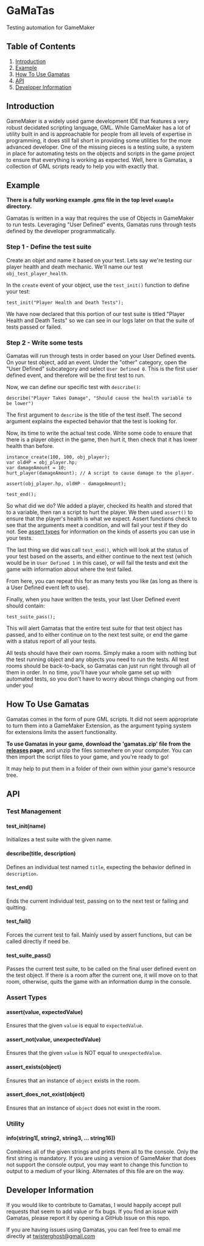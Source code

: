 GaMaTas
=======

Testing automation for GameMaker

## Table of Contents
1. [Introduction](#introduction)
2. [Example](#example)
3. [How To Use Gamatas](#how-to-use-gamatas)
4. [API](#api)
5. [Developer Information](#developer-information)


## Introduction

GameMaker is a widely used game development IDE that features a very robust
decidated scripting language, GML. While GameMaker has a lot of utility built in
and is approachable for people from all levels of expertise in programming, it
does still fall short in providing some utilities for the more advanced
developer. One of the missing pieces is a testing suite, a system in place for
automating tests on the objects and scripts in the game project to ensure that
everything is working as expected. Well, here is Gamatas, a collection of
GML scripts ready to help you with exactly that.

## Example

**There is a fully working example .gmx file in the top level `example`
directory.**

Gamatas is written in a way that requires the use of Objects in GameMaker to run
tests. Leveraging "User Defined" events, Gamatas runs through tests defined by
the developer programmatically.

### Step 1 - Define the test suite

Create an objet and name it based on your test. Lets say we're testing our
player health and death mechanic. We'll name our test `obj_test_player_health`.

In the `create` event of your object, use the `test_init()` function to define
your test:

```GML
test_init("Player Health and Death Tests");
```

We have now declared that this portion of our test suite is titled "Player 
Health and Death Tests" so we can see in our logs later on that the suite of 
tests passed or failed.

### Step 2 - Write some tests

Gamatas will run through tests in order based on your User Defined events. On
your test object, add an event. Under the "other" category, open the "User 
Defined" subcategory and select `User Defined 0`. This is the first user defined
event, and therefore will be the first test to run.

Now, we can define our specific test with `describe()`:

```GML
describe("Player Takes Damage", "Should cause the health variable to be lower")
```

The first argument to `describe` is the title of the test itself. The second
argument explains the expected behavior that the test is looking for.

Now, its time to write the actual test code. Write some code to ensure that
there is a player object in the game, then hurt it, then check that it has
lower health than before.

```GML
instance_create(100, 100, obj_player);
var oldHP = obj_player.hp;
var damageAmount = 10;
hurt_player(damageAmount); // A script to cause damage to the player.

assert(obj_player.hp, oldHP - damageAmount);

test_end();
```

So what did we do? We added a player, checked its health and stored that to a 
variable, then ran a script to hurt the player. We then used `assert()` to
ensure that the player's health is what we expect. Assert functions check to see
that the arguments meet a condition, and will fail your test if they do not. See
[assert types](#assert-types) for information on the kinds of asserts you can
use in your tests.

The last thing we did was call `test_end()`, which will look at the status of
your test based on the asserts, and either continue to the next test (which 
would be in `User Defined 1` in this case), or will fail the tests and exit the
game with information about where the test failed.

From here, you can repeat this for as many tests you like (as long as there is
a User Defined event left to use).

Finally, when you have written the tests, your last User Defined event should
contain:

```GML
test_suite_pass();
```

This will alert Gamatas that the entire test suite for that test object has
passed, and to either continue on to the next test suite, or end the game with
a status report of all your tests.

All tests should have their own rooms. Simply make a room with nothing but the
test running object and any objects you need to run the tests. All test rooms
should be back-to-back, so Gamatas can just run right through all of them in
order. In no time, you'll have your whole game set up with automated tests, so
you don't have to worry about things changing out from under you!

## How To Use Gamatas

Gamatas comes in the form of pure GML scripts. It did not seem appropriate to 
turn them into a GameMaker Extension, as the argument typing system for
extensions limits the assert functionality.

**To use Gamatas in your game, download the 'gamatas.zip' file from the
[releases](https://github.com/twisterghost/gamatas/releases) page**, and unzip 
the files somewhere on your computer. You can then import the script files to 
your game, and you're ready to go!


It may help to put them in a folder of their own within your game's resource
tree.

## API

### Test Management

#### test_init(name)

Initializes a test suite with the given name.

#### describe(title, description)

Defines an individual test named `title`, expecting the behavior defined in
`description`.

#### test_end()

Ends the current individual test, passing on to the next test or failing and
quitting.

#### test_fail()

Forces the current test to fail. Mainly used by assert functions, but can be
called directly if need be.

#### test_suite_pass()

Passes the current test suite, to be called on the final user defined event on 
the test object. If there is a room after the current one, it will move on to
that room, otherwise, quits the game with an information dump in the console.

### Assert Types

#### assert(value, expectedValue)

Ensures that the given `value` is equal to `expectedValue`.

#### assert_not(value, unexpectedValue)

Ensures that the given `value` is NOT equal to `unexpectedValue`.

#### assert_exists(object)

Ensures that an instance of `object` exists in the room.

#### assert_does_not_exist(object)

Ensures that an instance of `object` does not exist in the room.

### Utility

#### info(string1[, string2, string3, ... string16])

Combines all of the given strings and prints them all to the console. Only the
first string is mandatory. If you are using a version of GameMaker that does not
support the console output, you may want to change this function to output to a
medium of your liking. Alternates of this file are on the way.

## Developer Information

If you would like to contribute to Gamatas, I would happily accept pull
requests that seem to add value or fix bugs. If you find an issue with Gamatas,
please report it by opening a GitHub Issue on this repo.

If you are having issues using Gamatas, you can feel free to email me directly
at twisterghost@gmail.com
